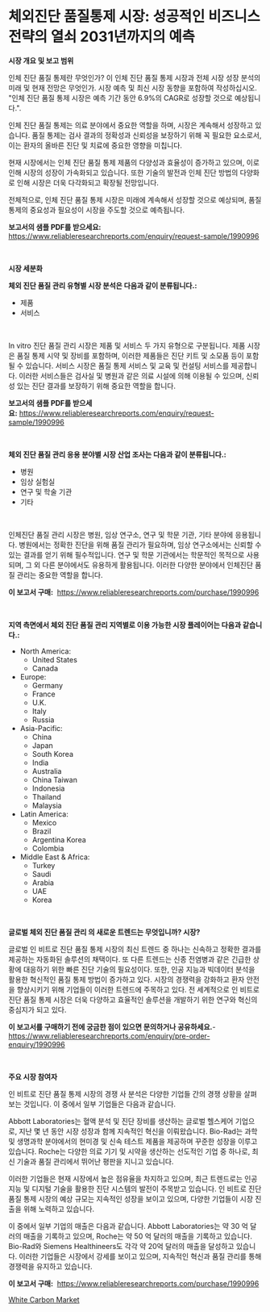 <p><h1>체외진단 품질통제 시장: 성공적인 비즈니스 전략의 열쇠 2031년까지의 예측</h1></p><p><strong>시장 개요 및 보고 범위</strong></p>
<p><p>인체 진단 품질 통제란 무엇인가? 이 인체 진단 품질 통제 시장과 전체 시장 성장 분석의 미래 및 현재 전망은 무엇인가. 시장 예측 및 최신 시장 동향을 포함하여 작성하십시오. "인체 진단 품질 통제 시장은 예측 기간 동안 6.9%의 CAGR로 성장할 것으로 예상됩니다.".</p><p>인체 진단 품질 통제는 의료 분야에서 중요한 역할을 하며, 시장은 계속해서 성장하고 있습니다. 품질 통제는 검사 결과의 정확성과 신뢰성을 보장하기 위해 꼭 필요한 요소로서, 이는 환자의 올바른 진단 및 치료에 중요한 영향을 미칩니다.</p><p>현재 시장에서는 인체 진단 품질 통제 제품의 다양성과 효율성이 증가하고 있으며, 이로 인해 시장의 성장이 가속화되고 있습니다. 또한 기술의 발전과 인체 진단 방법의 다양화로 인해 시장은 더욱 다각화되고 확장될 전망입니다.</p><p>전체적으로, 인체 진단 품질 통제 시장은 미래에 계속해서 성장할 것으로 예상되며, 품질 통제의 중요성과 필요성이 시장을 주도할 것으로 예측됩니다.</p></p>
<p><strong>보고서의 샘플 PDF를 받으세요:</strong> <a href="https://www.reliableresearchreports.com/enquiry/request-sample/1990996">https://www.reliableresearchreports.com/enquiry/request-sample/1990996</a></p>
<p>&nbsp;</p>
<p><strong>시장 세분화</strong></p>
<p><strong>체외 진단 품질 관리 유형별 시장 분석은 다음과 같이 분류됩니다.:</strong></p>
<p><ul><li>제품</li><li>서비스</li></ul></p>
<p>&nbsp;</p>
<p><p>In vitro 진단 품질 관리 시장은 제품 및 서비스 두 가지 유형으로 구분됩니다. 제품 시장은 품질 통제 시약 및 장비를 포함하며, 이러한 제품들은 진단 키트 및 소모품 등이 포함될 수 있습니다. 서비스 시장은 품질 통제 서비스 및 교육 및 컨설팅 서비스를 제공합니다. 이러한 서비스들은 검사실 및 병원과 같은 의료 시설에 의해 이용될 수 있으며, 신뢰성 있는 진단 결과를 보장하기 위해 중요한 역할을 합니다.</p></p>
<p><strong>보고서의 샘플 PDF를 받으세요:</strong>&nbsp;<a href="https://www.reliableresearchreports.com/enquiry/request-sample/1990996">https://www.reliableresearchreports.com/enquiry/request-sample/1990996</a></p>
<p>&nbsp;</p>
<p><strong> 체외 진단 품질 관리 응용 분야별 시장 산업 조사는 다음과 같이 분류됩니다.:</strong></p>
<p><ul><li>병원</li><li>임상 실험실</li><li>연구 및 학술 기관</li><li>기타</li></ul></p>
<p>&nbsp;</p>
<p><p>인체진단 품질 관리 시장은 병원, 임상 연구소, 연구 및 학문 기관, 기타 분야에 응용됩니다. 병원에서는 정확한 진단을 위해 품질 관리가 필요하며, 임상 연구소에서는 신뢰할 수 있는 결과를 얻기 위해 필수적입니다. 연구 및 학문 기관에서는 학문적인 목적으로 사용되며, 그 외 다른 분야에서도 유용하게 활용됩니다. 이러한 다양한 분야에서 인체진단 품질 관리는 중요한 역할을 합니다.</p></p>
<p><strong>이 보고서 구매:</strong>&nbsp; <a href="https://www.reliableresearchreports.com/purchase/1990996">https://www.reliableresearchreports.com/purchase/1990996</a></p>
<p>&nbsp;</p>
<p><strong>지역 측면에서 체외 진단 품질 관리 지역별로 이용 가능한 시장 플레이어는 다음과 같습니다.:</strong></p>
<p><ul>
    <li>
        North America:
        <ul>
            <li>United States</li>
            <li>Canada</li>
        </ul>
    </li>
    <li>
        Europe:
        <ul>
            <li>Germany</li>
            <li>France</li>
            <li>U.K.</li>
            <li>Italy</li>
            <li>Russia</li>
        </ul>
    </li>
    <li>
        Asia-Pacific:
        <ul>
            <li>China</li>
            <li>Japan</li>
            <li>South Korea</li>
            <li>India</li>
            <li>Australia</li>
            <li>China Taiwan</li>
            <li>Indonesia</li>
            <li>Thailand</li>
            <li>Malaysia</li>
        </ul>
    </li>
    <li>
        Latin America:
        <ul>
            <li>Mexico</li>
            <li>Brazil</li>
            <li>Argentina Korea</li>
            <li>Colombia</li>
        </ul>
    </li>
    <li>
        Middle East & Africa:
        <ul>
            <li>Turkey</li>
            <li>Saudi</li>
            <li>Arabia</li>
            <li>UAE</li>
            <li>Korea</li>
        </ul>
    </li>
    </ul></p>
<p>&nbsp;</p>
<p><strong>글로벌 체외 진단 품질 관리 의 새로운 트렌드는 무엇입니까? 시장?</strong></p>
<p><p>글로벌 인 비트로 진단 품질 통제 시장의 최신 트렌드 중 하나는 신속하고 정확한 결과를 제공하는 자동화된 솔루션의 채택이다. 또 다른 트렌드는 신종 전염병과 같은 긴급한 상황에 대응하기 위한 빠른 진단 기술의 필요성이다. 또한, 인공 지능과 빅데이터 분석을 활용한 혁신적인 품질 통제 방법이 증가하고 있다. 시장의 경쟁력을 강화하고 환자 안전을 향상시키기 위해 기업들이 이러한 트렌드에 주목하고 있다. 전 세계적으로 인 비트로 진단 품질 통제 시장은 더욱 다양하고 효율적인 솔루션을 개발하기 위한 연구와 혁신의 중심지가 되고 있다.</p></p>
<p><strong>이 보고서를 구매하기 전에 궁금한 점이 있으면 문의하거나 공유하세요.</strong>- <a href="https://www.reliableresearchreports.com/enquiry/pre-order-enquiry/1990996">https://www.reliableresearchreports.com/enquiry/pre-order-enquiry/1990996</a></p>
<p>&nbsp;</p>
<p><strong>주요 시장 참여자</strong></p>
<p><p>인 비트로 진단 품질 통제 시장의 경쟁 사 분석은 다양한 기업들 간의 경쟁 상황을 살펴보는 것입니다. 이 중에서 일부 기업들은 다음과 같습니다.</p><p>Abbott Laboratories는 혈액 분석 및 진단 장비를 생산하는 글로벌 헬스케어 기업으로, 지난 몇 년 동안 시장 성장과 함께 지속적인 혁신을 이뤄왔습니다. Bio-Rad는 과학 및 생명과학 분야에서의 현미경 및 신속 테스트 제품을 제공하며 꾸준한 성장을 이루고 있습니다. Roche는 다양한 의료 기기 및 시약을 생산하는 선도적인 기업 중 하나로, 최신 기술과 품질 관리에서 뛰어난 평판을 지니고 있습니다.</p><p>이러한 기업들은 현재 시장에서 높은 점유율을 차지하고 있으며, 최근 트렌드로는 인공 지능 및 디지털 기술을 활용한 진단 시스템의 발전이 주목받고 있습니다. 인 비트로 진단 품질 통제 시장의 예상 규모는 지속적인 성장을 보이고 있으며, 다양한 기업들이 시장 진출을 위해 노력하고 있습니다.</p><p>이 중에서 일부 기업의 매출은 다음과 같습니다. Abbott Laboratories는 약 30 억 달러의 매출을 기록하고 있으며, Roche는 약 50 억 달러의 매출을 기록하고 있습니다. Bio-Rad와 Siemens Healthineers도 각각 약 20억 달러의 매출을 달성하고 있습니다. 이러한 기업들은 시장에서 강세를 보이고 있으며, 지속적인 혁신과 품질 관리를 통해 경쟁력을 유지하고 있습니다.</p></p>
<p><strong>이 보고서 구매:</strong>&nbsp;&nbsp;<a href="https://www.reliableresearchreports.com/purchase/1990996">https://www.reliableresearchreports.com/purchase/1990996</a></p>
<p><p><a href="https://noble-drawer-34c.notion.site/White-Carbon-Market-Analysis-Examines-its-Scope-on-Growth-Opportunities-and-Forecasted-Trends-Spann-e5161e7a34314c10b8919377bfeb5699">White Carbon Market</a></p></p>
